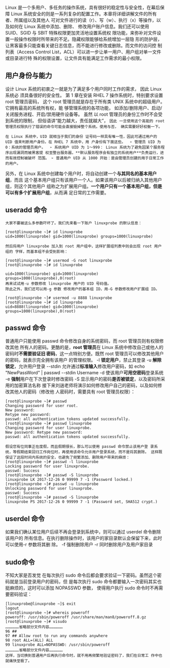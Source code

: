 Linux 是一个多用户、多任务的操作系统，具有很好的稳定性与安全性，在幕后保障 Linux 系统安全的则是一系列复杂的配置工作。本章将详细讲解文件的所有者、所属组以及其他人 可对文件进行的读（r）、写（w）、执行（x）等操作，以及如何在 Linux 系统中添加、删除、 修改用户账户信息。我们还可以使用 SUID、SGID 与 SBIT 特殊权限更加灵活地设置系统权 限功能，来弥补对文件设置一般操作权限时所带来的不足。隐藏权限能够给系统增加一层隐 形的防护层，让黑客最多只能查看关键日志信息，而不能进行修改或删除。而文件的访问控 制列表（Access Control List，ACL）可以进一步让单一用户、用户组对单一文件或目录进行特 殊的权限设置，让文件具有能满足工作需求的最小权限。
## 用户身份与能力
设计 Linux 系统的初衷之一就是为了满足多个用户同时工作的需求，
因此 Linux 系统必 须具备很好的安全性。
第 1 章在安装 RHEL 7 操作系统时，特别要求设置 root 管理员密码， 
这个 root 管理员就是存在于所有类 UNIX 系统中的超级用户。
它拥有最高的系统所有权，能 够管理系统的各项功能，
如添加/删除用户、启动/关闭服务进程、开启/禁用硬件设备等。
虽然 以 root 管理员的身份工作时不会受到系统的限制，
但俗语讲“能力越大，责任就越大”，
`因此 一旦使用这个高能的 root 管理员权限执行了错误的命令可能会直接毁掉整个系统。使用与否， 确实需要好好权衡一下。`

`在 Linux 系统中，UID 就相当于我们的身份 证号码一样具有唯一性，因此可通过用户的 UID 值来判断用户身份。在 RHEL 7 系统中，用 户身份有下面这些。 
➢ 管理员 UID 为 0：系统的管理员用户。 
➢ 系统用户 UID 为 1～999： Linux 系统为了避免因某个服务程序出现漏洞而被黑客提 权至整台服务器，**默认服务程序会有独立的系统用户**负责运行，进而有效控制被破坏 范围。 ➢ 普通用户 UID 从 1000 开始：是由管理员创建的用于日常工作的用户。`

另外，在 Linux 系统中创建每个用户时，将自动创建一个**与其同名的基本用户组**，而且 这个基本用户组只有该用户一个人。如果该用户以后被归纳入其他用户组，则这个其他用户 组称之为扩展用户组。**一个用户只有一个基本用户组，但是可以有多个扩展用户组**，从而满 足日常的工作需要。
## useradd 命令

```shell
大家不要被这么多参数吓坏了。我们先来看一下账户 linuxprobe 的默认信息： 

[root@linuxprobe ~]# id linuxprobe 
uid=1000(linuxprobe) gid=1000(linuxprobe) groups=1000(linuxprobe)

然后将用户 linuxprobe 加入到 root 用户组中，这样扩展组列表中则会出现 root 用户组的 字样，而基本组不会受到影响：

[root@linuxprobe ~]# usermod -G root linuxprobe 
[root@linuxprobe ~]# id linuxprobe 

uid=1000(linuxprobe) gid=1000(linuxprobe) groups=1000(linuxprobe),0(root) 
再来试试用-u 参数修改 linuxprobe 用户的 UID 号码值。
除此之外，我们还可以用-g 参数 修改用户的基本组 ID，用-G 参数修改用户扩展组 ID。

[root@linuxprobe ~]# usermod -u 8888 linuxprobe
[root@linuxprobe ~]# id linuxprobe 
uid=8888(linuxprobe) gid=1000(linuxprobe) groups=1000(linuxprobe),0(root)
```
## passwd 命令
普通用户只能使用 passwd 命令修改自身的系统密码，而 root 管理员则有权限修改其他 所有人的密码。更酷的是，**root 管理员**在 Linux 系统中修改自己或他人的密码时**不需要验证旧 密码**，这一点特别方便。既然 root 管理员可以修改其他用户的密码，就表示完全拥有该用户 的管理权限。
-l **锁定用户**，禁止其登录 
-u **解除锁定**，允许用户登录 
--stdin 允许通过**标准输入**修改用户密码，如 echo "NewPassWord" | passwd --stdin Username 
-d 使该用户**可用空密码**登录系统 
-e **强制**用户在下次登录时修改密码 
-S 显示用户的密码**是否被锁定**，以及密码所采用的加密算法名称
接下来刘遄老师将演示如何修改用户自己的密码，以及如何修改其他人的密码（修改他 人密码时，需要具有 root 管理员权限）：
```shell
[root@linuxprobe ~]# passwd
Changing password for user root. 
New password: 
Retype new password: 
passwd: all authentication tokens updated successfully.
[root@linuxprobe ~]# passwd linuxprobe 
Changing password for user linuxprobe. 
New password: Retype new password: 
passwd: all authentication tokens updated successfully. 

假设您有位同事正在度假，而且假期很长，那么可以使用 passwd 命令禁止该用户登 录系统，等假期结束回归工作岗位时，再使用该命令允许用户登录系统，而不是将其删除。 这样既保证了这段时间内系统的安全，也避免了频繁添加、删除用户带来的麻烦：
[root@linuxprobe ~]# passwd -l linuxprobe 
Locking password for user linuxprobe. 
passwd: Success 
[root@linuxprobe ~]# passwd -S linuxprobe 
linuxprobe LK 2017-12-26 0 99999 7 -1 (Password locked.)
[root@linuxprobe ~]# passwd -u linuxprobe
Unlocking password for user linuxprobe. 
passwd: Success 
[root@linuxprobe ~]# passwd -S linuxprobe 
linuxprobe PS 2017-12-26 0 99999 7 -1 (Password set, SHA512 crypt.)
```
## userdel 命令
如果我们确认某位用户后续不再会登录到系统中，则可以通过 userdel 命令删除该用户的 所有信息。在执行删除操作时，该用户的家目录默认会保留下来，此时可以使用-r 参数将其删 除。
-f 强制删除用户 
-r 同时删除用户及用户家目录
## sudo命令
不知大家是否发觉 在每次执行 sudo 命令后都会要求验证一下密码。虽然这个密码就是当前登录用户的密码，但 是每次执行 sudo 命令都要输入一次密码其实也挺麻烦的，这时可以添加 NOPASSWD 参数， 使得用户执行 sudo 命令时不再需要密码验证：
```shell
[linuxprobe@linuxprobe ~]$ exit 
logout 
[root@linuxprobe ~]# whereis poweroff 
poweroff: /usr/sbin/poweroff /usr/share/man/man8/poweroff.8.gz 
[root@linuxprobe ~]# visudo 
………………省略部分文件内容……………… 
96 ## 
97 ## Allow root to run any commands anywhere 
98 root ALL=(ALL) ALL 
99 linuxprobe ALL=NOPASSWD: /usr/sbin/poweroff 
………………省略部分文件内容……………… 
这样，当切换到普通用户后再执行命令时，就不用再频繁地验证密码了，我们在日常工 作中也就痛快至极了。
```

